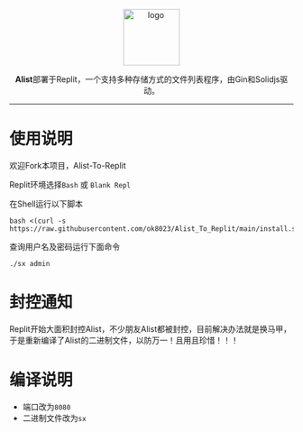 <p align="center">
<a href="https://alist.nn.ci"><img height="100px" alt="logo" src="https://ghproxy.com/https://raw.githubusercontent.com/ok8023/Alist_To_Replit/main/files/logo.svg"/></a>
</p>

<p align="center"><b>Alist</b>部署于Replit，一个支持多种存储方式的文件列表程序，由Gin和Solidjs驱动。</p>

------------------------------
# 使用说明
欢迎Fork本项目，Alist-To-Replit

Replit环境选择`Bash` 或 `Blank Repl`

在Shell运行以下脚本

```
bash <(curl -s https://raw.githubusercontent.com/ok8023/Alist_To_Replit/main/install.sh)
```

查询用户名及密码运行下面命令

```
./sx admin
```

# 封控通知
Replit开始大面积封控Alist，不少朋友Alist都被封控，目前解决办法就是换马甲，于是重新编译了Alist的二进制文件，以防万一！且用且珍惜！！！ 

# 编译说明
- 端口改为`8080`
- 二进制文件改为`sx`

